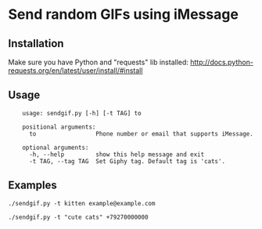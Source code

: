 # Send random GIFs using iMessage

## Installation
Make sure you have Python and "requests" lib installed: http://docs.python-requests.org/en/latest/user/install/#install


## Usage

        usage: sendgif.py [-h] [-t TAG] to
        
        positional arguments:
          to                 Phone number or email that supports iMessage.
        
        optional arguments:
          -h, --help         show this help message and exit
          -t TAG, --tag TAG  Set Giphy tag. Default tag is 'cats'.


## Examples

`./sendgif.py -t kitten example@example.com`

`./sendgif.py -t "cute cats" +79270000000`

